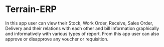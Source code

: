 # Terrain-ERP
In this app user can view their Stock, Work Order, Receive, Sales Order, Delivery and their relations with each other 
and bill information graphically and informatively with various types of report. 
From this app user can also approve or disapprove any voucher or requisition.
